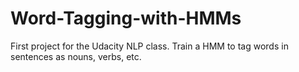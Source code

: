 # Word-Tagging-with-HMMs
First project for the Udacity NLP class. Train a HMM to tag words in sentences as nouns, verbs, etc. 
